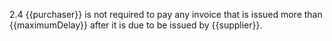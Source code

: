 2.4 {{purchaser}} is not required to pay any invoice that is issued more than {{maximumDelay}} after it is due to be issued by {{supplier}}.